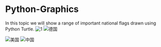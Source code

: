 # Python-Graphics
In this topic we will show a range of important national flags drawn using Python Turtle.
![1](https://github.com/user-attachments/assets/10d8840e-fd60-43bc-93a5-6362e7ddef81)
![德国](https://github.com/user-attachments/assets/7727d779-48be-4850-9e68-62520efc55af)

![美国](https://github.com/user-attachments/assets/b4443c47-c0ca-476d-a4d0-82a348ecdbff)
![中国](https://github.com/user-attachments/assets/95fd7086-0040-4faa-8970-6bb4ff7b59ae)


